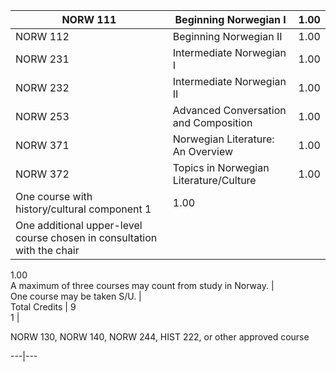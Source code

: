 NORW 111  |  Beginning Norwegian I  |  1.00  
---|---|---  
NORW 112  |  Beginning Norwegian II  |  1.00  
NORW 231  |  Intermediate Norwegian I  |  1.00  
NORW 232  |  Intermediate Norwegian II  |  1.00  
NORW 253  |  Advanced Conversation and Composition  |  1.00  
NORW 371  |  Norwegian Literature: An Overview  |  1.00  
NORW 372  |  Topics in Norwegian Literature/Culture  |  1.00  
One course with history/cultural component  1  |  1.00  
One additional upper-level course chosen in consultation with the chair  |
1.00  
A maximum of three courses may count from study in Norway.  |  
One course may be taken S/U.  |  
Total Credits  |  9  
1  |

NORW 130, NORW 140, NORW 244, HIST 222, or other approved course  
  
---|---

